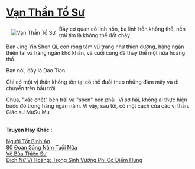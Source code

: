 <a href="https://truyentiki.com/van-than-to-su.33461/" title="Vạn Thần Tổ Sư"><h1>Vạn Thần Tổ Sư</h1></a><div style="display:table"><img align="right" style="float: left; padding: 10px;" src="https://truyentiki.com/a/img/str/src/33461.jpg" alt="Vạn Thần Tổ Sư">Bảy cơ quan có linh hồn, ba linh hồn không thể, nến trái tim là không thể đốt cháy. <p></p> Bạn Jing Yin Shen Qi, con rồng tám vũ trang như thiên đường, hàng ngàn thiên tai và hàng ngàn khó khăn, và cuối cùng đã thay thế một nửa hoàng thổ. <p></p> Bạn nói, đây là Dao Tian. <p></p> Chỉ có một vị thần không tồn tại có thể đuổi theo những đám mây và di chuyển trên bầu trời. <p></p> Chúa, "xác chết" bên trái và "shen" bên phải. Vì sợ hãi, không ai thực hiện bước đó trong hàng ngàn năm. Vì vậy, sau tôi, có một cách của các vị thần. Giáo sư MuSu Mu</div><p><br><b>Truyện Hay Khác :</b></p><a href="https://truyentiki.com/nguoi-tot-binh-an.33460/" alt="Người Tốt Bình An">Người Tốt Bình An</a><br/><a href="https://github.com/nownovels/top500/tree/master/truyenhay/33809/" alt="80 Đoàn Sủng Năm Tuổi Nửa">80 Đoàn Sủng Năm Tuổi Nửa</a><br/><a href="https://github.com/nownovels/top500/tree/master/truyenhay/33921/" alt="Vẽ Bùa Thiên Sư">Vẽ Bùa Thiên Sư</a><br/><a href="https://github.com/nownovels/top500/tree/master/truyenhay/33626/" alt="Đích Nữ Vì Hoàng: Trọng Sinh Vương Phi Có Điểm Hung">Đích Nữ Vì Hoàng: Trọng Sinh Vương Phi Có Điểm Hung</a><br/>